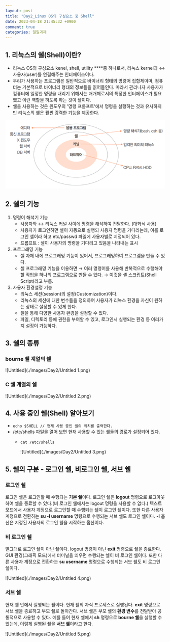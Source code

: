 ```yaml
---
layout: post
title: "Day2_Linux OS의 구성요소 중 Shell"
date: 2023-04-18 21:45:32 +0900
comment: true
categories: 일일과제
---
```



## 1. 리눅스의 쉘(Shell)이란?

- 리눅스 OS의 구성요소 kenel, shell, utility ****중 하나로서, 리눅스 kernel과 ↔ 사용자(user)를 연결해주는 인터페이스이다.
- 우리가 사용하는 프로그램은 일반적으로 바이너리 형태의 명령어 집합체이며, 컴퓨터는 기본적으로 바이너리 형태의 정보들을 읽어들인다. 따라서 관리나자 사용자가 컴퓨터에 일정한 명령을 내리기 위해서는 매개체로서의 특정한 인터페이스가 필요했고 이런 역할을 하도록 하는 것이 쉘이다.
- 쉘을 사용하는 것은 윈도우의 '명령 프롬프트'에서 명령을 실행하는 것과 유사하지만 리눅스의 쉘은 훨씬 강력한 기능을 제공한다.

![Untitled](./images/Day2/Untitled.png)

## 2. 쉘의 기능

1. 명령어 해석기 기능
    - 사용자와 ↔ 리눅스 커널 사이에 명령을 해석하여 전달한다. (대화식 사용)
    - 사용자가 로그인하면 셸이 자동으로 실행되 사용자 명령을 기다리는데, 이를 로그인 셸이라 하고 etc/passwd 파일에 사용자별로 지정되어 있다.
    - 프롬프트 : 셸이 사용자의 명령을 기다리고 있음을 나타내는 표시
2. 프로그래밍 기능
    - 셸 자체 내에 프로그래밍 기능이 있어서, 프로그래밍하여 프로그램을 만들 수 있다.
    - 셸 프로그래밍 기능을 이용하면 → 여러 명령어를 사용해 반복적으로 수행해야할 작업을 하나의 프로그램으로 만들 수 있다. → 이것을 셸 스크립트(Shell Script)라고 부름.
3. 사용자 환경설정 기능
    - 리눅스 세션(session)의 설정(Customization)이다.
    - 리눅스의 세션에 대한 변수들을 정의하여 사용자가 리눅스 환경을 자신이 원하는 상태로 설정할 수 있게 한다.
    - 셸을 통해 다양한 사용자 환경을 설정할 수 있다.
    - 파일, 디렉토리 등에 권한을 부여할 수 있고, 로그인시 실행되는 환경 등 여러가지 설정이 가능하다.

## 3. 쉘의 종류

### bourne 쉘 계열의 쉘

![Untitled](./images/Day2/Untitled 1.png)

### C 쉘 계열의 쉘

![Untitled](./images/Day2/Untitled 2.png)

## 4. 사용 중인 쉘(Shell) 알아보기

- `echo $SHELL // 현재 사용 중인 셸의 위치를 출력한다.`
- /etc/shells 파일을 열어 보면 현재 사용할 수 있는 쉘들의 경로가 설정되어 있다.
    - `cat /etc/shells`
        
        ![Untitled](./images/Day2/Untitled 3.png)
        
    

## 5. 쉘의 구분 - 로그인 쉘, 비로그인 쉘, 서브 쉘

### 로그인 쉘

로그인 쉘은 로그인할 때 수행되는 **기본 쉘**이다. 로그인 쉘은 **logout** 명령으로 로그아웃하여 쉘을 종료할 수 있다.(비 로그인 쉘에서는 logout 명령을 사용할 수 없다.) 텍스트 모드에서 사용자 계정으로 로그인할 때 수행되는 쉘이 로그인 쉘이다. 또한 다른 사용자 계정으로 전환하는 **su -l username** 명령으로 수행되는 서브 쉘도 로그인 쉘이다. **-l** 옵션은 지정된 사용자의 로그인 쉘을 시작하는 옵션이다.

### 비 로그인 쉘

말그대로 로그인 쉘이 아닌 쉘이다. logout 명령이 아닌 **exit** 명령으로 쉘을 종료한다. GUI 환경(그래픽 모드)에서 터미널을 띄우면 수행되는 쉘이 비 로그인 쉘이다. 또한 다른 사용자 계정으로 전환하는 **su username** 명령으로 수행되는 서브 쉘도 비 로그인 쉘이다.

![Untitled](./images/Day2/Untitled 4.png)

### 서브 쉘

현재 쉘 안에서 실행되는 쉘이다. 현재 쉘의 자식 프로세스로 실행된다. **exit** 명령으로 서브 쉘을 종료하고 부모 쉘로 돌아간다. 서브 쉘은 부모 쉘의 **환경 변수**를 전달받아 공통적으로 사용할 수 있다. 예를 들어 현재 쉘에서 **sh** 명령으로 **bourne 쉘**을 실행할 수 있는데, 이렇게 실행된 쉘을 **서브 쉘**이라고 한다.

![Untitled](./images/Day2/Untitled 5.png)